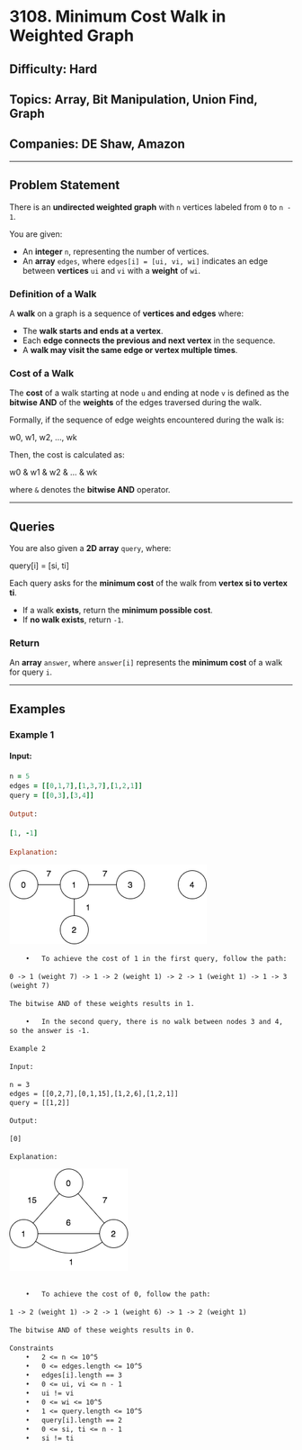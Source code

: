 # 3108. Minimum Cost Walk in Weighted Graph

## **Difficulty:** Hard  
## **Topics:** Array, Bit Manipulation, Union Find, Graph  
## **Companies:** DE Shaw, Amazon  

---

## **Problem Statement**

There is an **undirected weighted graph** with `n` vertices labeled from `0` to `n - 1`.

You are given:  
- An **integer** `n`, representing the number of vertices.  
- An **array** `edges`, where `edges[i] = [ui, vi, wi]` indicates an edge between **vertices** `ui` and `vi` with a **weight** of `wi`.

### **Definition of a Walk**  
A **walk** on a graph is a sequence of **vertices and edges** where:
- The **walk starts and ends at a vertex**.
- Each **edge connects the previous and next vertex** in the sequence.
- A **walk may visit the same edge or vertex multiple times**.

### **Cost of a Walk**  
The **cost** of a walk starting at node `u` and ending at node `v` is defined as the **bitwise AND** of the **weights** of the edges traversed during the walk.

Formally, if the sequence of edge weights encountered during the walk is:

w0, w1, w2, …, wk

Then, the cost is calculated as:

w0 & w1 & w2 & … & wk

where `&` denotes the **bitwise AND** operator.

---

## **Queries**
You are also given a **2D array** `query`, where:

query[i] = [si, ti]

Each query asks for the **minimum cost** of the walk from **vertex si to vertex ti**.

- If a walk **exists**, return the **minimum possible cost**.
- If **no walk exists**, return `-1`.

### **Return**  
An **array** `answer`, where `answer[i]` represents the **minimum cost** of a walk for query `i`.

---

## **Examples**

### **Example 1**
#### **Input:**
```ruby
n = 5
edges = [[0,1,7],[1,3,7],[1,2,1]]
query = [[0,3],[3,4]]

Output:

[1, -1]

Explanation:
```
![mcwiwg1]
```
	•	To achieve the cost of 1 in the first query, follow the path:

0 -> 1 (weight 7) -> 1 -> 2 (weight 1) -> 2 -> 1 (weight 1) -> 1 -> 3 (weight 7)

The bitwise AND of these weights results in 1.

	•	In the second query, there is no walk between nodes 3 and 4, so the answer is -1.

Example 2

Input:

n = 3
edges = [[0,2,7],[0,1,15],[1,2,6],[1,2,1]]
query = [[1,2]]

Output:

[0]

Explanation:
```
![mcwiwg2]
```

	•	To achieve the cost of 0, follow the path:

1 -> 2 (weight 1) -> 2 -> 1 (weight 6) -> 1 -> 2 (weight 1)

The bitwise AND of these weights results in 0.

Constraints
	•	2 <= n <= 10^5
	•	0 <= edges.length <= 10^5
	•	edges[i].length == 3
	•	0 <= ui, vi <= n - 1
	•	ui != vi
	•	0 <= wi <= 10^5
	•	1 <= query.length <= 10^5
	•	query[i].length == 2
	•	0 <= si, ti <= n - 1
	•	si != ti
```
[mcwiwg1]:/ico/mcwiwg1.png
[mcwiwg2]:/ico/mcwiwg2.png